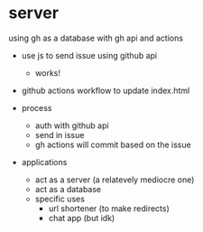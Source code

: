 # server
using gh as a database with gh api and actions

- use js to send issue using github api
  - works!
- github actions workflow to update index.html

- process
  - auth with github api
  - send in issue
  - gh actions will commit based on the issue
- applications
  - act as a server (a relatevely mediocre one)
  - act as a database
  - specific uses
    - url shortener (to make redirects)
    - chat app (but idk)
